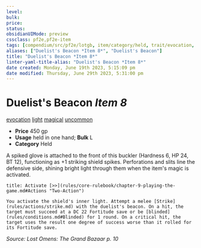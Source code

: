 ```yaml
---
level:
bulk:
price:
status:
obsidianUIMode: preview
cssclass: pf2e,pf2e-item
tags: [compendium/src/pf2e/lotgb, item/category/held, trait/evocation, trait/light, trait/magical, trait/uncommon]
aliases: ["Duelist's Beacon *Item 8*", "Duelist's Beacon"]
title: "Duelist's Beacon *Item 8*"
linter-yaml-title-alias: "Duelist's Beacon *Item 8*"
date created: Monday, June 19th 2023, 5:15:09 pm
date modified: Thursday, June 29th 2023, 5:31:00 pm
---
```


# Duelist's Beacon *Item 8*

[evocation](rules/traits/evocation.md) [light](rules/traits/light.md) [magical](rules/traits/magical.md) [uncommon](rules/traits/uncommon.md)  

- **Price** 450 gp
- **Usage** held in one hand; **Bulk** L
- **Category** Held

A spiked glove is attached to the front of this buckler (Hardness 6, HP 24, BT 12), functioning as +1 striking shield spikes. Perforations and slits line the defensive side, shining bright light through them when the item's magic is activated.

```ad-embed-ability
title: Activate [>>](rules/core-rulebook/chapter-9-playing-the-game.md#Actions "Two-Action")

You activate the shield's inner light. Attempt a melee [Strike](rules/actions/strike.md) with the duelist's beacon. On a hit, the target must succeed at a DC 22 Fortitude save or be [blinded](rules/conditions.md#Blinded) for 1 round. On a critical hit, the target uses the result one degree of success worse than it rolled for its Fortitude save.
```

*Source: Lost Omens: The Grand Bazaar p. 10*
